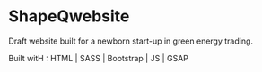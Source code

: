 # ShapeQwebsite
Draft website built for a newborn start-up in green energy trading.

Built witH : HTML | SASS | Bootstrap | JS | GSAP
